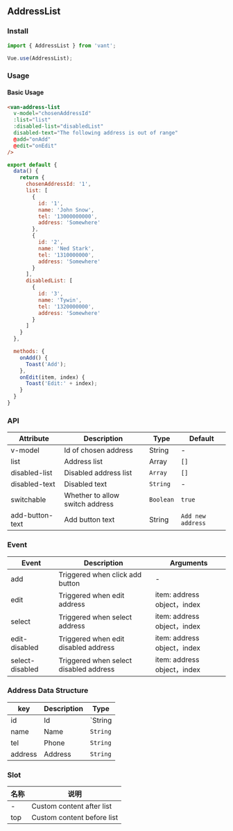 ## AddressList

### Install
``` javascript
import { AddressList } from 'vant';

Vue.use(AddressList);
```

### Usage

#### Basic Usage

```html
<van-address-list
  v-model="chosenAddressId"
  :list="list"
  :disabled-list="disabledList"
  disabled-text="The following address is out of range"
  @add="onAdd"
  @edit="onEdit"
/>
```

```javascript
export default {
  data() {
    return {
      chosenAddressId: '1',
      list: [
        {
          id: '1',
          name: 'John Snow',
          tel: '13000000000',
          address: 'Somewhere'
        },
        {
          id: '2',
          name: 'Ned Stark',
          tel: '1310000000',
          address: 'Somewhere'
        }
      ],
      disabledList: [
        {
          id: '3',
          name: 'Tywin',
          tel: '1320000000',
          address: 'Somewhere'
        }
      ]
    }
  },

  methods: {
    onAdd() {
      Toast('Add');
    },
    onEdit(item, index) {
      Toast('Edit:' + index);
    }
  }
}
```

### API

| Attribute | Description | Type | Default |
|------|------|------|------|
| v-model | Id of chosen address | String | - |
| list | Address list | Array | `[]` |
| disabled-list | Disabled address list | `Array` | `[]` |
| disabled-text | Disabled text | `String` | - |
| switchable | Whether to allow switch address | `Boolean` | `true` |
| add-button-text | Add button text | String | `Add new address` |

### Event

| Event | Description | Arguments |
|------|------|------|
| add | Triggered when click add button | - |
| edit | Triggered when edit address | item: address object，index |
| select | Triggered when select address | item: address object，index |
| edit-disabled | Triggered when edit disabled address | item: address object，index |
| select-disabled | Triggered when select disabled address | item: address object，index |

### Address Data Structure

| key | Description | Type |
|------|------|------|
| id | Id | `String | Number` |
| name | Name | `String` |
| tel | Phone | `String` |
| address | Address | `String` |

### Slot

| 名称 | 说明 |
|------|------|
| - | Custom content after list |
| top | Custom content before list |
